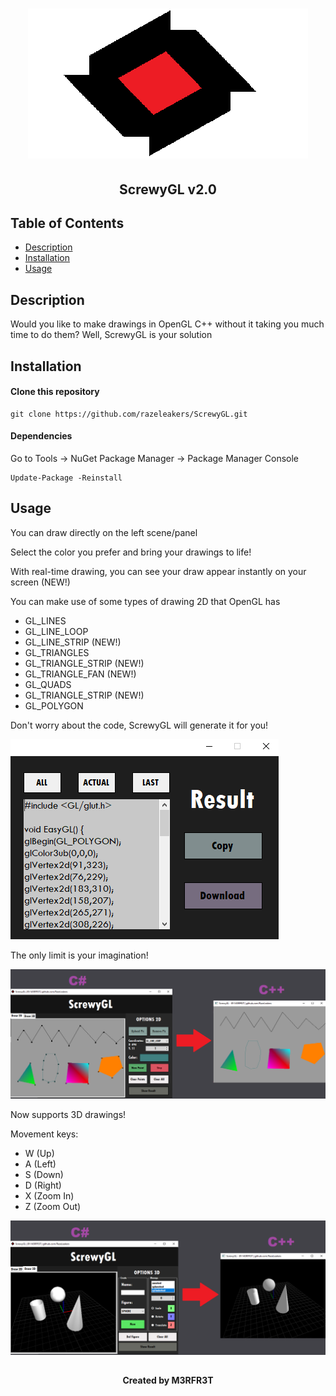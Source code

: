 <h1 align="center"><img src="/images/ScrewyGL.png" alt="ScrewyGL"></h1>
<h2 align="center">ScrewyGL v2.0</h2>

## Table of Contents

- [Description](#description)
- [Installation](#installation)
- [Usage](#usage)

## Description

<p>Would you like to make drawings in OpenGL C++ without it taking you much time to do them? Well, ScrewyGL is your solution</p>

## Installation

#### Clone this repository

```
git clone https://github.com/razeleakers/ScrewyGL.git

```
#### Dependencies

<p>Go to Tools -> NuGet Package Manager -> Package Manager Console</p>

```
Update-Package -Reinstall

```

## Usage

<p>You can draw directly on the left scene/panel</p>
<p>Select the color you prefer and bring your drawings to life!</p>
<p>With real-time drawing, you can see your draw appear instantly on your screen (NEW!)</p>
<p>You can make use of some types of drawing 2D that OpenGL has</p>
<p></p>

- GL_LINES
- GL_LINE_LOOP
- GL_LINE_STRIP (NEW!)
- GL_TRIANGLES
- GL_TRIANGLE_STRIP (NEW!)
- GL_TRIANGLE_FAN (NEW!)
- GL_QUADS
- GL_TRIANGLE_STRIP (NEW!)
- GL_POLYGON

<p>Don't worry about the code, ScrewyGL will generate it for you!</p>
<p><img src="/images/result.png" alt="result"></p>

<p>The only limit is your imagination!</p>

<img src="/images/example1.png" alt="example1">

<p>Now supports 3D drawings!</p>

<p>Movement keys: </p>

- W (Up)
- A (Left)
- S (Down)
- D (Right)
- X (Zoom In)
- Z (Zoom Out)

<img src="/images/example2.png" alt="example2">

##

<h4 align="center">Created by M3RFR3T</h1>
